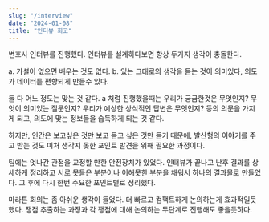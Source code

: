 ```yaml
---
slug: "/interview"
date: "2024-01-08"
title: "인터뷰 회고"
---
```


변호사 인터뷰를 진행했다. 
인터뷰를 설계하다보면 항상 두가지 생각이 충돌한다. 

a. 가설이 없으면 배우는 것도 없다. 
b. 있는 그대로의 생각을 듣는 것이 의미있다, 의도가 데이터를 편향되게 만들수 있다. 

둘 다 어느 정도는 맞는 것 같다. 
a 처럼 진행했을때는 우리가 궁금한것은 무엇인지? 무엇이 의미있는 질문인지? 우리가 예상한 상식적인 답변은 무엇인지?
등의 의문을 가지게 되고, 의도에 맞는 정보들을 습득하게 되는 것 같다. 

하지만, 인간은 보고싶은 것만 보고 듣고 싶은 것만 듣기 때문에,
발산형의 이야기를 주고 받는 것도 미처 생각지 못한 포인트 발견을 위해 필요한 과정이다. 

팀에는 엇나간 관점을 교정할 만한 안전장치가 있었다. 
인터뷰가 끝나고 난후 결과를 상세하게 정리하고 서로 못들은 부분이나 이해못한 부분을 채워서 하나의 결과물로 만들었다.
그 후에 다시 한번 주요한 포인트별로 정리했다. 

마라톤 회의는 좀 아쉬운 생각이 들었다. 
더 빠르고 컴팩트하게 논의하는게 효과적일듯 했다. 
쟁점 추출하는 과정과 각 쟁점에 대해 논의하는 두단계로 진행해도 좋을듯하다. 
